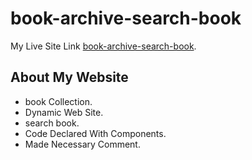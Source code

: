 # book-archive-search-book

My Live Site Link [book-archive-search-book](https://book-archive-assignment6-yasin.netlify.app).

## About My Website
* book Collection.
* Dynamic Web Site.
* search book.
* Code Declared With Components.
* Made Necessary Comment.
